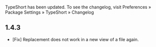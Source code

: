TypeShort has been updated. To see the changelog, visit
Preferences » Package Settings » TypeShort » Changelog


## 1.4.3

- [Fix] Replacement does not work in a new view of a file again.

